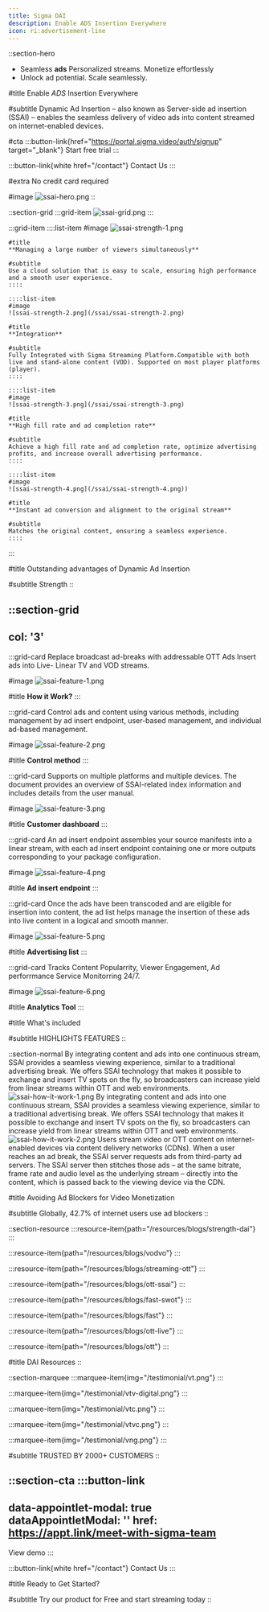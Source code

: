 ```yaml
---
title: Sigma DAI
description: Enable ADS Insertion Everywhere
icon: ri:advertisement-line
---
```


::section-hero
- Seamless **ads** Personalized streams. Monetize effortlessly
- Unlock ad potential. Scale seamlessly.

#title
Enable _ADS_ Insertion Everywhere

#subtitle
Dynamic Ad Insertion – also known as Server-side ad insertion (SSAI) – enables the seamless delivery of video ads into content streamed on internet-enabled devices.

#cta
  :::button-link{href="https://portal.sigma.video/auth/signup" target="_blank"}
  Start free trial
  :::

  :::button-link{white href="/contact"}
  Contact Us
  :::

#extra
No credit card required

#image
![ssai-hero.png](/ssai/ssai-hero.png)
::

::section-grid
  :::grid-item
  ![ssai-grid.png](/ssai/ssai-grid.png)
  :::

  :::grid-item
    ::::list-item
    #image
    ![ssai-strength-1.png](/ssai/ssai-strength-1.png)
    
    #title
    **Managing a large number of viewers simultaneously**
    
    #subtitle
    Use a cloud solution that is easy to scale, ensuring high performance and a smooth user experience.
    ::::
  
    ::::list-item
    #image
    ![ssai-strength-2.png](/ssai/ssai-strength-2.png)
    
    #title
    **Integration**
    
    #subtitle
    Fully Integrated with Sigma Streaming Platform.Compatible with both live and stand-alone content (VOD). Supported on most player platforms (player).
    ::::
  
    ::::list-item
    #image
    ![ssai-strength-3.png](/ssai/ssai-strength-3.png)
    
    #title
    **High fill rate and ad completion rate**
    
    #subtitle
    Achieve a high fill rate and ad completion rate, optimize advertising profits, and increase overall advertising performance.
    ::::
  
    ::::list-item
    #image
    ![ssai-strength-4.png](/ssai/ssai-strength-4.png))
    
    #title
    **Instant ad conversion and alignment to the original stream**
    
    #subtitle
    Matches the original content, ensuring a seamless experience.
    ::::
  :::

#title
Outstanding advantages of Dynamic Ad Insertion

#subtitle
Strength
::

::section-grid
---
col: '3'
---
  :::grid-card
  Replace broadcast ad-breaks with addressable OTT Ads Insert ads into Live- Linear TV and VOD streams.
  
  #image
  ![ssai-feature-1.png](/ssai/ssai-feature-1.png)
  
  #title
  **How it Work?**
  :::

  :::grid-card
  Control ads and content using various methods, including management by ad insert endpoint, user-based management, and individual ad-based management.
  
  #image
  ![ssai-feature-2.png](/ssai/ssai-feature-2.png)
  
  #title
  **Control method**
  :::

  :::grid-card
  Supports on multiple platforms and multiple devices.
  The document provides an overview of SSAI-related index information and includes details from the user manual.
  
  #image
  ![ssai-feature-3.png](/ssai/ssai-feature-3.png)
  
  #title
  **Customer dashboard**
  :::

  :::grid-card
  An ad insert endpoint assembles your source manifests into a linear stream, with each ad insert endpoint containing one or more outputs corresponding to your package configuration.
  
  #image
  ![ssai-feature-4.png](/ssai/ssai-feature-4.png)
  
  #title
  **Ad insert endpoint**
  :::

  :::grid-card
  Once the ads have been transcoded and are eligible for insertion into content, the ad list helps manage the insertion of these ads into live content in a logical and smooth manner.
  
  #image
  ![ssai-feature-5.png](/ssai/ssai-feature-5.png)
  
  #title
  **Advertising list**
  :::

  :::grid-card
  Tracks Content Popularrity, Viewer Engagement, Ad perforrmance Service Monitorring 24/7.
  
  #image
  ![ssai-feature-6.png](/ssai/ssai-feature-6.png)
  
  #title
  **Analytics Tool**
  :::

#title
What's included

#subtitle
HIGHLIGHTS FEATURES
::

::section-normal
By integrating content and ads into one continuous stream, SSAI provides a seamless viewing experience, similar to a traditional advertising break. We offers SSAI technology that makes it possible to exchange and insert TV spots on the fly, so broadcasters can increase yield from linear streams within OTT and web environments.
![ssai-how-it-work-1.png](/ssai/ssai-how-it-work-1.png)
By integrating content and ads into one continuous stream, SSAI provides a seamless viewing experience, similar to a traditional advertising break. We offers SSAI technology that makes it possible to exchange and insert TV spots on the fly, so broadcasters can increase yield from linear streams within OTT and web environments.
![ssai-how-it-work-2.png](/ssai/ssai-how-it-work-2.png)
Users stream video or OTT content on internet-enabled devices via content delivery networks (CDNs). When a user reaches an ad break, the SSAI server requests ads from third-party ad servers. The SSAI server then stitches those ads – at the same bitrate, frame rate and audio level as the underlying stream – directly into the content, which is passed back to the viewing device via the CDN.

#title
Avoiding Ad Blockers for Video
Monetization

#subtitle
Globally, 42.7% of internet users use ad blockers
::

::section-resource
  :::resource-item{path="/resources/blogs/strength-dai"}
  :::

  :::resource-item{path="/resources/blogs/vodvo"}
  :::

  :::resource-item{path="/resources/blogs/streaming-ott"}
  :::

  :::resource-item{path="/resources/blogs/ott-ssai"}
  :::

  :::resource-item{path="/resources/blogs/fast-swot"}
  :::

  :::resource-item{path="/resources/blogs/fast"}
  :::

  :::resource-item{path="/resources/blogs/ott-live"}
  :::

  :::resource-item{path="/resources/blogs/ott"}
  :::

#title
DAI Resources
::

::section-marquee
  :::marquee-item{img="/testimonial/vt.png"}
  :::

  :::marquee-item{img="/testimonial/vtv-digital.png"}
  :::

  :::marquee-item{img="/testimonial/vtc.png"}
  :::

  :::marquee-item{img="/testimonial/vtvc.png"}
  :::

  :::marquee-item{img="/testimonial/vng.png"}
  :::

#subtitle
TRUSTED BY 2000+ CUSTOMERS
::

::section-cta
  :::button-link
  ---
  data-appointlet-modal: true
  dataAppointletModal: ''
  href: https://appt.link/meet-with-sigma-team
  ---
  View demo
  :::

  :::button-link{white href="/contact"}
  Contact Us
  :::

#title
Ready to Get Started?

#subtitle
Try our product for Free and start streaming today
::
